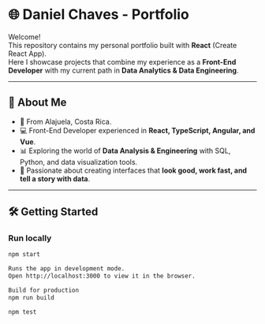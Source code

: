 # 🌐 Daniel Chaves - Portfolio

Welcome!  
This repository contains my personal portfolio built with **React** (Create React App).  
Here I showcase projects that combine my experience as a **Front-End Developer** with my current path in **Data Analytics & Data Engineering**.

---

## 🚀 About Me
- 📍 From Alajuela, Costa Rica.  
- 💻 Front-End Developer experienced in **React, TypeScript, Angular, and Vue**.  
- 📊 Exploring the world of **Data Analysis & Engineering** with SQL, Python, and data visualization tools.  
- 🎯 Passionate about creating interfaces that **look good, work fast, and tell a story with data**.  

---

## 🛠️ Getting Started

### Run locally
```bash
npm start

Runs the app in development mode.  
Open http://localhost:3000 to view it in the browser.

Build for production
npm run build

npm test
